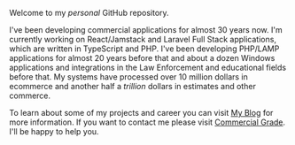 Welcome to my <em>personal</em> GitHub repository.

I've been developing commercial applications for almost 30 years now.  I'm currently working on React/Jamstack and Laravel Full Stack applications, which are written in TypeScript and PHP.  I've been developing PHP/LAMP applications for almost 20 years before that and about a dozen Windows applications and integrations in the Law Enforcement and educational fields before that.  My systems have processed over 10 million dollars in ecommerce and another half a <em>trillion</em> dollars in estimates and other commerce.   

To learn about some of my projects and career you can visit [My Blog](https://paulbonnette.app) for more information.  If you want to contact me please visit [Commercial Grade](https://commercialgrade.com/contact-us/).  I'll be happy to help you.
